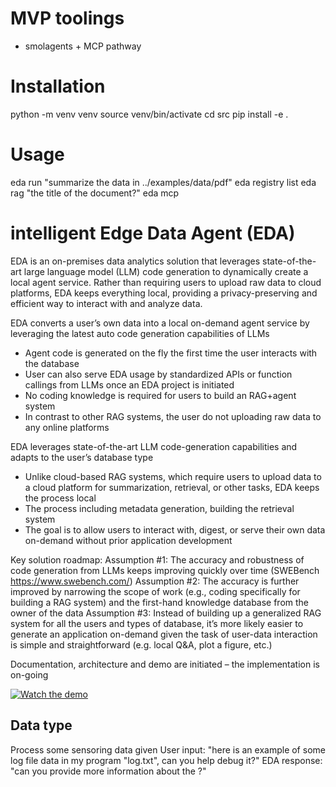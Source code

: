 # MVP toolings
- smolagents + MCP pathway

# Installation
python -m venv venv
source venv/bin/activate
cd src
pip install -e .

# Usage
eda run "summarize the data in ../examples/data/pdf"
eda registry list
eda rag "the title of the document?"
eda mcp

# intelligent Edge Data Agent (EDA)
EDA is an on-premises data analytics solution that leverages state-of-the-art large language model (LLM) code generation to dynamically create a local agent service. Rather than requiring users to upload raw data to cloud platforms, EDA keeps everything local, providing a privacy-preserving and efficient way to interact with and analyze data.

EDA converts a user’s own data into a local on-demand agent service by leveraging the latest auto code generation capabilities of LLMs
- Agent code is generated on the fly the first time the user interacts with the database
- User can also serve EDA usage by standardized APIs or function callings from LLMs once an EDA project is initiated
- No coding knowledge is required for users to build an RAG+agent system
- In contrast to other RAG systems, the user do not uploading raw data to any online platforms

EDA leverages state-of-the-art LLM code-generation capabilities and adapts to the user’s database type
- Unlike cloud-based RAG systems, which require users to upload data to a cloud platform for summarization, retrieval, or other tasks, EDA keeps the process local 
- The process including metadata generation, building the retrieval system 
- The goal is to allow users to interact with, digest, or serve their own data on-demand without prior application development

Key solution roadmap:
Assumption #1: The accuracy and robustness of code generation from LLMs keeps improving quickly over time (SWEBench https://www.swebench.com/) 
Assumption #2: The accuracy is further improved by narrowing the scope of work (e.g., coding specifically for building a RAG system) and the first-hand knowledge database from the owner of the data
Assumption #3: Instead of building up a generalized RAG system for all the users and types of database, it’s more likely easier to generate an application on-demand given the task of user-data interaction is simple and straightforward (e.g. local Q&A, plot a figure, etc.)

Documentation, architecture and demo are initiated – the implementation is on-going

[![Watch the demo](https://img.youtube.com/vi/gd279uKtv8U/0.jpg)](https://www.youtube.com/watch?v=gd279uKtv8U)


Data type 
---
Process some sensoring data given
User input: "here is an example of some log file data in my program "log.txt", can you help debug it?"
EDA response: "can you provide more information about the ?"
